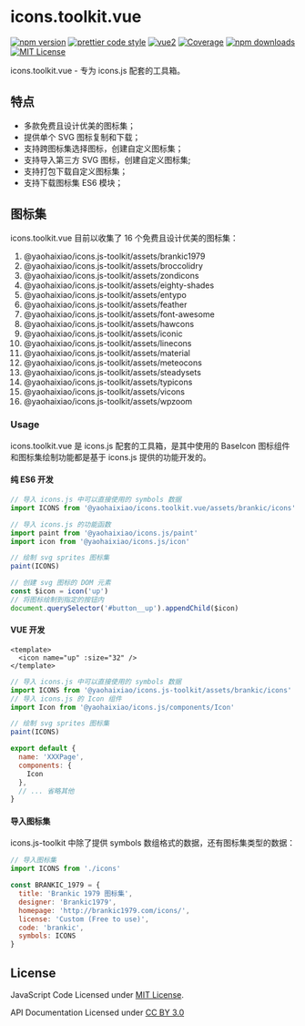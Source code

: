 # icons.toolkit.vue

[![npm version](https://img.shields.io/npm/v/@yaohaixiao/icons.toolkit.vue)](https://www.npmjs.com/package/@yaohaixiao/icons.toolkit.vue)
[![prettier code style](https://img.shields.io/badge/code_style-prettier-ff69b4.svg)](https://prettier.io)
[![vue2](https://img.shields.io/badge/vue-2.x-brightgreen.svg)](https://vuejs.org/)
[![Coverage](https://codecov.io/gh/yaohaixiao/icons.toolkit.vue/branch/main/graph/badge.svg)](https://codecov.io/gh/yaohaixiao/icons.toolkit.vue)
[![npm downloads](https://img.shields.io/npm/dt/@yaohaixiao/icons.toolkit.vue)](https://npmcharts.com/compare/@yaohaixiao/icons.toolkit.vue?minimal=true)
[![MIT License](https://img.shields.io/github/license/yaohaixiao/icons.toolkit.vue)](https://github.com/yaohaixiao/icons.toolkit.vue/blob/main/LICENSE)

icons.toolkit.vue - 专为 icons.js 配套的工具箱。



## 特点

* 多款免费且设计优美的图标集；
* 提供单个 SVG 图标复制和下载；
* 支持跨图标集选择图标，创建自定义图标集；
* 支持导入第三方 SVG 图标，创建自定义图标集;
* 支持打包下载自定义图标集；
* 支持下载图标集 ES6 模块；



## 图标集

icons.toolkit.vue 目前以收集了 16 个免费且设计优美的图标集：

1. @yaohaixiao/icons.js-toolkit/assets/brankic1979
2. @yaohaixiao/icons.js-toolkit/assets/broccolidry
3. @yaohaixiao/icons.js-toolkit/assets/zondicons
4. @yaohaixiao/icons.js-toolkit/assets/eighty-shades
5. @yaohaixiao/icons.js-toolkit/assets/entypo
6. @yaohaixiao/icons.js-toolkit/assets/feather
7. @yaohaixiao/icons.js-toolkit/assets/font-awesome
8. @yaohaixiao/icons.js-toolkit/assets/hawcons
9. @yaohaixiao/icons.js-toolkit/assets/iconic
10. @yaohaixiao/icons.js-toolkit/assets/linecons
11. @yaohaixiao/icons.js-toolkit/assets/material
12. @yaohaixiao/icons.js-toolkit/assets/meteocons
13. @yaohaixiao/icons.js-toolkit/assets/steadysets
14. @yaohaixiao/icons.js-toolkit/assets/typicons
15. @yaohaixiao/icons.js-toolkit/assets/vicons
16. @yaohaixiao/icons.js-toolkit/assets/wpzoom



### Usage

icons.toolkit.vue 是 icons.js 配套的工具箱，是其中使用的 BaseIcon 图标组件和图标集绘制功能都是基于 icons.js 提供的功能开发的。


#### 纯 ES6 开发

```js
// 导入 icons.js 中可以直接使用的 symbols 数据
import ICONS from '@yaohaixiao/icons.toolkit.vue/assets/brankic/icons'

// 导入 icons.js 的功能函数
import paint from '@yaohaixiao/icons.js/paint'
import icon from '@yaohaixiao/icons.js/icon'

// 绘制 svg sprites 图标集
paint(ICONS)

// 创建 svg 图标的 DOM 元素
const $icon = icon('up')
// 将图标绘制到指定的按钮内
document.querySelector('#button__up').appendChild($icon)
```


#### VUE 开发

```vue
<template>
  <icon name="up" :size="32" />
</template>
```

```js
// 导入 icons.js 中可以直接使用的 symbols 数据
import ICONS from '@yaohaixiao/icons.js-toolkit/assets/brankic/icons'
// 导入 icons.js 的 Icon 组件
import Icon from '@yaohaixiao/icons.js/components/Icon'

// 绘制 svg sprites 图标集
paint(ICONS)

export default {
  name: 'XXXPage',
  components: {
    Icon
  },
  // ... 省略其他
}
```


#### 导入图标集

icons.js-toolkit 中除了提供 symbols 数组格式的数据，还有图标集类型的数据：

```js
// 导入图标集
import ICONS from './icons'

const BRANKIC_1979 = {
  title: 'Brankic 1979 图标集',
  designer: 'Brankic1979',
  homepage: 'http://brankic1979.com/icons/',
  license: 'Custom (Free to use)',
  code: 'brankic',
  symbols: ICONS
}
```



## License

JavaScript Code Licensed under [MIT License](http://opensource.org/licenses/mit-license.html).

API Documentation Licensed under [CC BY 3.0](http://creativecommons.org/licenses/by/3.0/)
